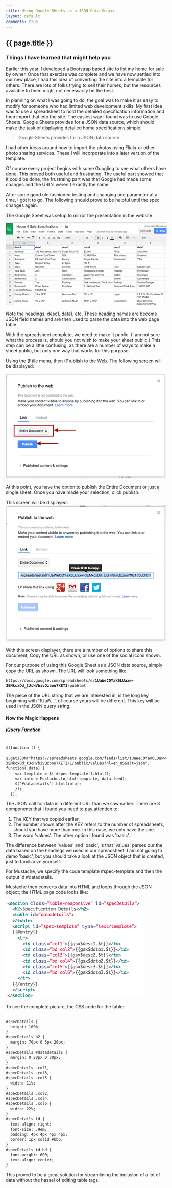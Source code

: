 ```yaml
---
title: Using Google Sheets as a JSON Data Source
layout: default
comments: true
---
```


## {{ page.title }}

### Things I have learned that might help you

Earlier this year, I developed a Bootstrap based site to list my home for sale by owner. Once that exercise was complete and we have now settled into our new place, I had this idea of converting the site into a template for others. There are lots of folks trying to sell their homes, but the resources available to them might not necessarily be the best.

In planning on what I was going to do, the goal was to make it as easy to modify for someone who had limited web development skills. My first idea was to use a spreadsheet to hold the detailed specification information and then import that into the site. The easiest way I found was to use Google Sheets.  Google Sheets provides for a JSON data source, which should make the task of displaying detailed home specifications simple.

>Google Sheets provides for a JSON data source

I had other ideas around how to import the photos using Flickr or other photo sharing services. These I will incorporate into a later version of the template.

Of course every project begins with some Googling to see what others have done. This proved both useful and frustrating. The useful part showed that it could be done, the frustraing part was that Google had made some changes and the URL's weren't exactly the same.

After some good ole fashioned testing and changing one parameter at a time, I got it to go.  The following should prove to be helpful until the spec changes again.

The Google Sheet was setup to mirror the presentation in the website.

![Alt "Google Sheets"](/assets/images/2014-12-2/googleSheets.png "Google Sheets")

Note the headings; desc1, data1, etc. These heading names are become JSON field names and are then used to parse the data into the web page table.

With the spreadsheet complete, we need to make it public. (I am not sure what the process is, should you not wish to make your sheet public.) This step can be a little confusing, as there are a number of ways to make a sheet public, but only one way that works for this purpose.

Using the (F)ile menu, then (P)ublish to the Web. The following screen will be displayed:

![Alt "Google Sheets - Publish"](/assets/images/2014-12-2/googleSheets-2.png "Google Sheets - Publish")

At this point, you have the option to publish the Entire Document or just a single sheet. Once you have made your selection, click publish.

This screen will be displayed:
![Alt "Google Sheets - Share"](/assets/images/2014-12-2/googleSheets-3.png "Google Sheets - Share")

With this screen displayer, there are a number of options to share this document; Copy the URL as shown, or use one of the social icons shown.

For our purpose of using this Google Sheet as a JSON data source, simply copy the URL as shown.  The URL will look something like:

<pre><code class="html">https://docs.google.com/spreadsheets/d/<strong>1UaWeCOYaX6LUaxw-3EMkcxDd_tJcHVbivQzbou7XETI</strong>/pubhtml</code></pre>

The piece of the URL string that we are interested in, is the long key beginning with '1UaW...', of course yours will be different. This key will be used in the JSON query string.

#### Now the Magic Happens

##### jQuery Function
<pre><code class="javascript">
$(function () {  
  $.getJSON("https://spreadsheets.google.com/feeds/list/1UaWeCOYaX6LUaxw-3EMkcxDd_tJcHVbivQzbou7XETI/1/public/values?hl=en_US&alt=json", function( data) {
    var template = $('#spec-template').html();
    var info = Mustache.to_html(template, data.feed);
    $('#datadetails').html(info);
    });
  });
</code></pre>

The JSON call for data is a different URL than we saw earlier.  There are 3 components that I found you need to pay attention to:

  1. The KEY that we copied earlier.
  2. The number shown after the KEY refers to the number of spreadsheets, should you have more than one. In this case, we only have the one.
  3. The word 'values'. The other option I found was 'basic'.

The difference between 'values' and 'basic', is that 'values' parses our the data based on the headings we used in our spreadsheet. I am not going to demo 'basic', but you should take a look at the JSON object that is created, just to familiarize yourself.

For Mustache, we specify the code template #spec-template and then the output id #datadetails.

Mustache then converts data into HTML and loops through the JSON object; the HTML page code looks like:

![Alt "Google Sheets - Share"](/assets/images/2014-12-2/googleSheets-4.png "Google Sheets - Share")

To see the complete picture, the CSS code for the table:
<pre><code class="css">
#specDetails {
  height: 100%;
}
#specDetails h2 {
  margin: 70px 0 5px 20px;
}
#specDetails #datadetails {
  margin: 0 20px 0 20px;
}
#specDetails .col1,
#specDetails .col3,
#specDetails .col5 {
  width: 11%;
}
#specDetails .col2,
#specDetails .col4,
#specDetails .col6 {
  width: 22%;
}
#specDetails td {
  text-align: right;
  font-size: .9em;
  padding: 4px 4px 4px 4px;
  border: 1px solid #bbb;
}
#specDetails td.bd {
  font-weight: 600;
  text-align: center;
}
</code></pre>

This proved to be a great solution for streamlining the inclusion of a lot of data without the hassel of editing table tags.
